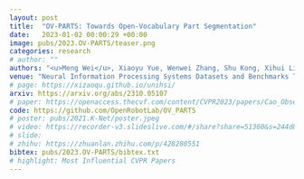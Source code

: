 ```yaml
---
layout: post
title:  "OV-PARTS: Towards Open-Vocabulary Part Segmentation"
date:   2023-01-02 00:00:29 +00:00
image: pubs/2023.OV-PARTS/teaser.png
categories: research
# author: ""
authors: "<u>Meng Wei</u>, Xiaoyu Yue, Wenwei Zhang, Shu Kong, Xihui Liu, <strong>Jiangmiao Pang</strong><sup>&dagger;</sup>"
venue: "Neural Information Processing Systems Datasets and Benchmarks Track"
# page: https://xizaoqu.github.io/unihsi/
arxiv: https://arxiv.org/abs/2310.05107
# paper: https://openaccess.thecvf.com/content/CVPR2023/papers/Cao_Observation-Centric_SORT_Rethinking_SORT_for_Robust_Multi-Object_Tracking_CVPR_2023_paper.pdf
code: https://github.com/OpenRobotLab/OV_PARTS
# poster: pubs/2021.K-Net/poster.jpeg
# video: https://recorder-v3.slideslive.com/#/share?share=51360&s=244d89a2-1418-4fd5-89fe-dc9616fc6efd
# slide:
# zhihu: https://zhuanlan.zhihu.com/p/428280551
bibtex: pubs/2023.OV-PARTS/bibtex.txt
# highlight: Most Influential CVPR Papers
---
```

